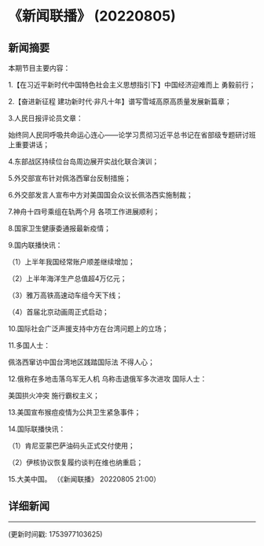 # 《新闻联播》 (20220805)

## 新闻摘要

本期节目主要内容：


1.【在习近平新时代中国特色社会主义思想指引下】中国经济迎难而上 勇毅前行；


2.【奋进新征程 建功新时代·非凡十年】谱写雪域高原高质量发展新篇章；


3.人民日报评论员文章：

始终同人民同呼吸共命运心连心——论学习贯彻习近平总书记在省部级专题研讨班上重要讲话；


4.东部战区持续位台岛周边展开实战化联合演训；


5.外交部宣布针对佩洛西窜台反制措施；


6.外交部发言人宣布中方对美国国会众议长佩洛西实施制裁；


7.神舟十四号乘组在轨两个月 各项工作进展顺利；


8.国家卫生健康委通报最新疫情；


9.国内联播快讯：


（1）上半年我国经常账户顺差继续增加；


（2）上半年海洋生产总值超4万亿元；


（3）雅万高铁高速动车组今天下线；


（4）首届北京动画周正式启动；


10.国际社会广泛声援支持中方在台湾问题上的立场；


11.多国人士：

佩洛西窜访中国台湾地区践踏国际法 不得人心；


12.俄称在多地击落乌军无人机 乌称击退俄军多次进攻 国际人士：

美国拱火冲突 施行霸权主义；


13.美国宣布猴痘疫情为公共卫生紧急事件；


14.国际联播快讯：


（1）肯尼亚蒙巴萨油码头正式交付使用；


（2）伊核协议恢复履约谈判在维也纳重启；


15.大美中国。
（《新闻联播》 20220805 21:00）

## 详细新闻

---

(更新时间戳: 1753977103625)

